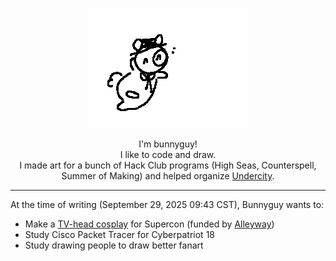 <p align="center">
  <img src="./bunnyguy.gif" alt="An animation of bunnyguy dancing.">
</p>
<p align="center">
  I'm bunnyguy!<br>
  I like to code and draw.<br>
  I made art for a bunch of Hack Club programs (High Seas, Counterspell, Summer of Making) and helped organize <a href="undercity.hackclub.com">Undercity</a>.
</p>
<hr></hr>
<p>At the time of writing (September 29, 2025 09:43 CST), Bunnyguy wants to:</p>
<ul>
  <li>Make a <a href="https://github.com/autowattage/2swap">TV-head cosplay</a> for Supercon (funded by <a href="https://aleyway.hackclub.com">Alleyway</a>)</li>
  <li>Study Cisco Packet Tracer for Cyberpatriot 18</li>
  <li>Study drawing people to draw better fanart</li>
</ul>
